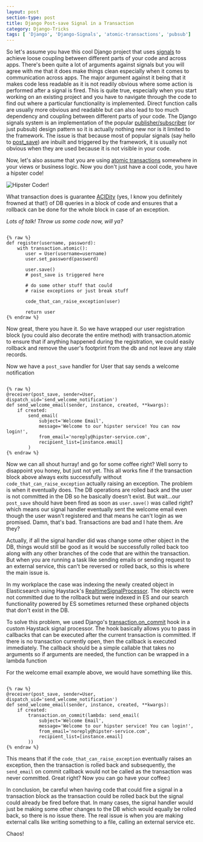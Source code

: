 ```yaml
---
layout: post
section-type: post
title: Django Post-save Signal in a Transaction
category: Django-Tricks
tags: [ 'Django', 'Django-Signals', 'atomic-transactions', 'pubsub']
---
```


So let's assume you have this cool Django project that uses <a href="https://docs.djangoproject.com/en/2.2/topics/signals/" target="\_blank">signals</a>
to achieve loose coupling between different parts of your code and across apps. There's been
quite a lot of arguments against signals but you will agree with me that it does make things
clean especially when it comes to communication across apps. The major argument against it being
that it makes code less readable as it is not readily obvious where some action is performed 
after a signal is fired. This is quite true, especially when you start working on an existing project 
and you have to navigate through the code to find out where a particular functionality is implemented.
Direct function calls are usually more obvious and readable but can also lead to too much dependency and coupling
between different parts of your code. The Django signals system is an implementation of the popular
<a href="https://abdulapopoola.com/2013/03/12/design-patterns-pub-sub-explained/" target="\_blank">publisher/subscriber</a> (or just pubsub) design pattern
so it is actually nothing new nor is it limited to the framework. The issue is that because most of popular signals (say hello to <a href="https://docs.djangoproject.com/en/2.2/ref/signals/#django.db.models.signals.post_save" target="\_blank">post_save</a>)
are inbuilt and triggered by the framework, it is usually not obvious when they are used because it is not visible in your code.

Now, let's also assume that you are using <a href="https://docs.djangoproject.com/en/2.2/topics/db/transactions/#controlling-transactions-explicitly" target="\_blank">atomic transactions</a>
somewhere in your views or business logic. Now you don't just have a cool code, you have a hipster code!

<img alt="Hipster Coder!" src="{{site.baseurl}}/img/hipster_coder.jpg">

What transaction does is guarantee <a href="https://en.wikipedia.org/wiki/ACID" target="\_blank">ACIDity</a> (yes, I know you definitely frowned at that!) 
of DB queries in a block of code and ensures that a rollback can be done for the whole block in case of an exception. 

*Lots of talk! Throw us some code now, will ya?*

<pre><code data-trim class="python">
{% raw %}
def register(username, password):
    with transaction.atomic():
       user = User(username=username)
       user.set_password(password)
       
       user.save()
       # post_save is triggered here
       
       # do some other stuff that could 
       # raise exceptions or just break stuff

       code_that_can_raise_exception(user)
       
       return user
{% endraw %}    
</code></pre>

Now great, there you have it. So we have wrapped our user registration block (you could also decorate the entire method)
with transaction.atomic to ensure that if anything happened during the registration, we could easily rollback and 
remove the user's footprint from the db and not leave any stale records.  

Now we have a `post_save` handler for User that say sends a welcome notification

<pre><code data-trim class="python">
{% raw %}
@receiver(post_save, sender=User, dispatch_uid='send_welcome_notification')
def send_welcome_email(sender, instance, created, **kwargs):
    if created:
        send_email(
            subject='Welcome Email',
            message='Welcome to our hipster service! You can now login!',
            from_email='noreply@hipster-service.com',
            recipient_list=[instance.email]
        )
{% endraw %}    
</code></pre>

Now we can all shout hurray! and go for some coffee right? Well sorry to disappoint you honey, but just not yet.
This all works fine if the transaction block above always exits successfully without `code_that_can_raise_exception` actually
raising an exception. The problem is when it eventually does. The DB operations are rolled back and the 
user is not committed in the DB so he basically doesn't exist. But wait...our `post_save` should have been fired as soon
as `user.save()` was called right? which means our signal handler eventually sent the welcome email
even though the user wasn't registered and that means he can't login as we promised. Damn, that's bad. Transactions are bad and I hate them. Are they?

Actually, if all the signal handler did was change some other object in the DB, things would still be good as it would be 
successfully rolled back too along with any other branches of the code that are within the transaction. But when you are running a task like
sending emails or sending request to an external service, this can't be reversed or rolled back, so this is where the main issue is.

In my workplace the case was indexing the newly created object in Elasticsearch using Haystack's 
<a href="https://django-haystack.readthedocs.io/en/master/signal_processors.html#realtime-realtimesignalprocessor" target="\_blank">RealtimeSignalProcessor</a>.
The objects were not committed due to the rollback but were indexed in ES and our search functionality powered by ES sometimes returned 
these orphaned objects that don't exist in the DB.

To solve this problem, we used Django's <a href="https://docs.djangoproject.com/en/1.11/topics/db/transactions/#performing-actions-after-commit" target="\_blank">transaction.on_commit</a> hook in a custom Haystack signal processor.
The hook basically allows you to pass in callbacks that can be executed after the current transaction is committed. If there is no transaction currently open, then 
the callback is executed immediately. The callback should be a simple callable that takes no arguments so if arguments are needed, the function can be wrapped in a lambda function

For the welcome email example above, we would have something like this.


<pre><code data-trim class="python">
{% raw %}
@receiver(post_save, sender=User, dispatch_uid='send_welcome_notification')
def send_welcome_email(sender, instance, created, **kwargs):
    if created:
        transaction.on_commit(lambda: send_email(
            subject='Welcome Email',
            message='Welcome to our hipster service! You can login!',
            from_email='noreply@hipster-service.com',
            recipient_list=[instance.email]
        ))
{% endraw %}    
</code></pre>

This means that if the `code_that_can_raise_exception` eventually raises an exception, then the transaction is rolled back and subsequently,
the `send_email` on commit callback would not be called as the transaction was never committed. Great right? Now you can go have your coffee:)

In conclusion, be careful when having code that could fire a signal in a transaction block as the transaction could be rolled
back but the signal could already be fired before that. In many cases, the signal handler would just be making some other changes to the
DB which would equally be rolled back, so there is no issue there. The real issue is when you are making external calls like writing something to a file, calling an external service etc.

Chaos!